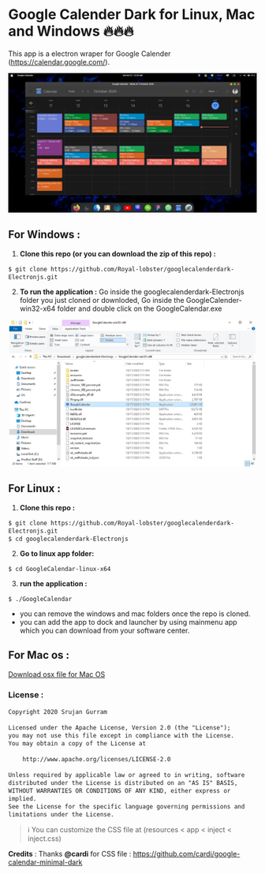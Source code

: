 # Google Calender Dark for Linux, Mac and Windows 🔥🔥🔥
This app is a electron wraper for Google Calender (https://calendar.google.com/).

<center>
<img src = "./Resources/google-calender.png">
</center>
<!-- Add icon library -->
<link rel="stylesheet" href="https://cdnjs.cloudflare.com/ajax/libs/font-awesome/4.7.0/css/font-awesome.min.css">

## For Windows :
1. **Clone this repo (or you can download the zip of this repo) :**
```
$ git clone https://github.com/Royal-lobster/googlecalenderdark-Electronjs.git
```
2. **To run the application :**
Go inside the googlecalenderdark-Electronjs folder you just cloned or downloded, Go inside the GoogleCalender-win32-x64 folder and double click on the GoogleCalendar.exe

<center>
<img src = "./Resources/runinstructions-windows.jpg" width="500px">
</center>

## For Linux :
1. **Clone this repo :**
```
$ git clone https://github.com/Royal-lobster/googlecalenderdark-Electronjs.git
$ cd googlecalenderdark-Electronjs
```
2. **Go to linux app folder:**
```
$ cd GoogleCalendar-linux-x64
```
3. **run the application :**
```
$ ./GoogleCalendar
```
* you can remove the windows and mac folders once the repo is cloned.
* you can add the app to dock and launcher by using mainmenu app which you can download from your software center.

## For Mac os :
<a href="https://github.com/Royal-lobster/googlecalenderdark-Electronjs/raw/master/Google%20Calender-mac-x64/Google%20Calender.app/Contents/MacOS/Google%20Calender"> Download osx file for Mac OS</a>
### License :
```
Copyright 2020 Srujan Gurram

Licensed under the Apache License, Version 2.0 (the "License");
you may not use this file except in compliance with the License.
You may obtain a copy of the License at

    http://www.apache.org/licenses/LICENSE-2.0

Unless required by applicable law or agreed to in writing, software
distributed under the License is distributed on an "AS IS" BASIS,
WITHOUT WARRANTIES OR CONDITIONS OF ANY KIND, either express or implied.
See the License for the specific language governing permissions and
limitations under the License.
```
> :information_source: You can customize the CSS file at (resources < app < inject < inject.css)

**Credits** : Thanks **@cardi** for CSS file : https://github.com/cardi/google-calendar-minimal-dark
